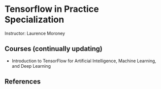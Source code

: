 # Tensorflow in Practice Specialization
Instructor: Laurence Moroney  

## Courses (continually updating)
   * Introduction to TensorFlow for Artificial Intelligence, Machine Learning, and Deep Learning

## References
